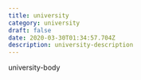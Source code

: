 ```yaml
---
title: university
category: university
draft: false
date: 2020-03-30T01:34:57.704Z
description: university-description
---
```

university-body